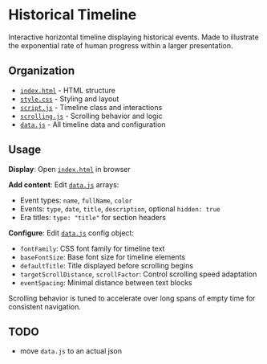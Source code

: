 # Historical Timeline

Interactive horizontal timeline displaying historical events.
Made to illustrate the exponential rate of human progress within a larger presentation.

## Organization

- [`index.html`](index.html) - HTML structure
- [`style.css`](style.css) - Styling and layout  
- [`script.js`](script.js) - Timeline class and interactions
- [`scrolling.js`](scrolling.js) - Scrolling behavior and logic
- [`data.js`](data.js) - All timeline data and configuration

## Usage

**Display**: Open [`index.html`](index.html) in browser

**Add content**: Edit [`data.js`](data.js) arrays:
- Event types: `name`, `fullName`, `color`
- Events: `type`, `date`, `title`, `description`, optional `hidden: true`
- Era titles: `type: "title"` for section headers

**Configure**: Edit [`data.js`](data.js) config object:
- `fontFamily`: CSS font family for timeline text
- `baseFontSize`: Base font size for timeline elements
- `defaultTitle`: Title displayed before scrolling begins
- `targetScrollDistance`, `scrollFactor`: Control scrolling speed adaptation
- `eventSpacing`: Minimal distance between text blocks

Scrolling behavior is tuned to accelerate over long spans of empty time for consistent navigation.

## TODO

* move `data.js` to an actual json
